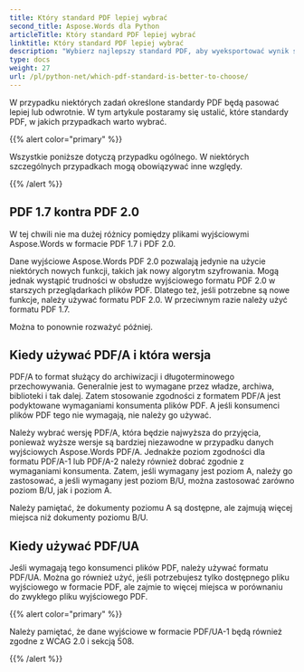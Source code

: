 ```yaml
---
title: Który standard PDF lepiej wybrać
second_title: Aspose.Words dla Python
articleTitle: Który standard PDF lepiej wybrać
linktitle: Który standard PDF lepiej wybrać
description: "Wybierz najlepszy standard PDF, aby wyeksportować wynik swojego zadania programistycznego w Python. Który standard PDF jest lepszy – PDF 1.7, PDF 2.0, PDF/A-1, PDF/A-2 czy PDF/UA."
type: docs
weight: 27
url: /pl/python-net/which-pdf-standard-is-better-to-choose/
---
```


W przypadku niektórych zadań określone standardy PDF będą pasować lepiej lub odwrotnie. W tym artykule postaramy się ustalić, które standardy PDF, w jakich przypadkach warto wybrać.

{{% alert color="primary" %}}

Wszystkie poniższe dotyczą przypadku ogólnego. W niektórych szczególnych przypadkach mogą obowiązywać inne względy.

{{% /alert %}}

## PDF 1.7 kontra PDF 2.0

W tej chwili nie ma dużej różnicy pomiędzy plikami wyjściowymi Aspose.Words w formacie PDF 1.7 i PDF 2.0.

Dane wyjściowe Aspose.Words PDF 2.0 pozwalają jedynie na użycie niektórych nowych funkcji, takich jak nowy algorytm szyfrowania. Mogą jednak wystąpić trudności w obsłudze wyjściowego formatu PDF 2.0 w starszych przeglądarkach plików PDF. Dlatego też, jeśli potrzebne są nowe funkcje, należy używać formatu PDF 2.0. W przeciwnym razie należy użyć formatu PDF 1.7.

Można to ponownie rozważyć później.

## Kiedy używać PDF/A i która wersja

PDF/A to format służący do archiwizacji i długoterminowego przechowywania. Generalnie jest to wymagane przez władze, archiwa, biblioteki i tak dalej. Zatem stosowanie zgodności z formatem PDF/A jest podyktowane wymaganiami konsumenta plików PDF. A jeśli konsumenci plików PDF tego nie wymagają, nie należy go używać.

Należy wybrać wersję PDF/A, która będzie najwyższa do przyjęcia, ponieważ wyższe wersje są bardziej niezawodne w przypadku danych wyjściowych Aspose.Words PDF/A. Jednakże poziom zgodności dla formatu PDF/A-1 lub PDF/A-2 należy również dobrać zgodnie z wymaganiami konsumenta. Zatem, jeśli wymagany jest poziom A, należy go zastosować, a jeśli wymagany jest poziom B/U, można zastosować zarówno poziom B/U, jak i poziom A.

Należy pamiętać, że dokumenty poziomu A są dostępne, ale zajmują więcej miejsca niż dokumenty poziomu B/U.

## Kiedy używać PDF/UA

Jeśli wymagają tego konsumenci plików PDF, należy używać formatu PDF/UA. Można go również użyć, jeśli potrzebujesz tylko dostępnego pliku wyjściowego w formacie PDF, ale zajmie to więcej miejsca w porównaniu do zwykłego pliku wyjściowego PDF.

{{% alert color="primary" %}}

Należy pamiętać, że dane wyjściowe w formacie PDF/UA-1 będą również zgodne z WCAG 2.0 i sekcją 508.

{{% /alert %}}